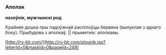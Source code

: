 ### Аполак
**назоўнік, мужчынскі род**

Крайняя дошка пры падоўжнай распілоўцы бервяна (выпуклая з аднаго боку). Прыбудова з аполкаў. || прыметнік: аполкавы.

<a rel="author">[http://rv-blr.com/](http://rv-blr.com/slounik.jsp?letterId=0&maskId=0&pageId=249)</a>
